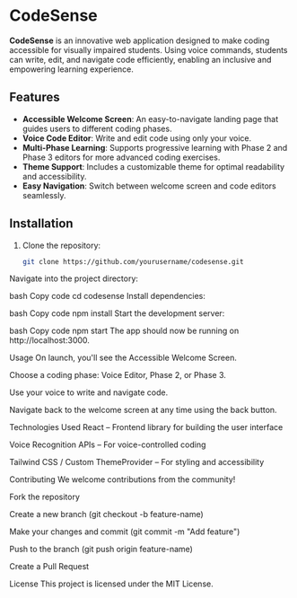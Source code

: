 # CodeSense

**CodeSense** is an innovative web application designed to make coding accessible for visually impaired students. Using voice commands, students can write, edit, and navigate code efficiently, enabling an inclusive and empowering learning experience.  

## Features

- **Accessible Welcome Screen**: An easy-to-navigate landing page that guides users to different coding phases.  
- **Voice Code Editor**: Write and edit code using only your voice.  
- **Multi-Phase Learning**: Supports progressive learning with Phase 2 and Phase 3 editors for more advanced coding exercises.  
- **Theme Support**: Includes a customizable theme for optimal readability and accessibility.  
- **Easy Navigation**: Switch between welcome screen and code editors seamlessly.  

## Installation

1. Clone the repository:  
   ```bash
   git clone https://github.com/yourusername/codesense.git
Navigate into the project directory:

bash
Copy code
cd codesense
Install dependencies:

bash
Copy code
npm install
Start the development server:

bash
Copy code
npm start
The app should now be running on http://localhost:3000.

Usage
On launch, you'll see the Accessible Welcome Screen.

Choose a coding phase: Voice Editor, Phase 2, or Phase 3.

Use your voice to write and navigate code.

Navigate back to the welcome screen at any time using the back button.

Technologies Used
React – Frontend library for building the user interface

Voice Recognition APIs – For voice-controlled coding

Tailwind CSS / Custom ThemeProvider – For styling and accessibility

Contributing
We welcome contributions from the community!

Fork the repository

Create a new branch (git checkout -b feature-name)

Make your changes and commit (git commit -m "Add feature")

Push to the branch (git push origin feature-name)

Create a Pull Request

License
This project is licensed under the MIT License.
